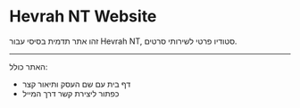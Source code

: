 # Hevrah NT Website

זהו אתר תדמית בסיסי עבור Hevrah NT, סטודיו פרטי לשירותי סרטים.

---

האתר כולל:

- דף בית עם שם העסק ותיאור קצר
- כפתור ליצירת קשר דרך המייל
